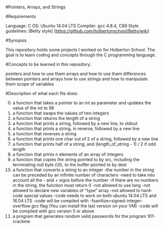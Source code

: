 #Pointers, Arrays, and Strings

#Requirements

Language: C
OS: Ubuntu 14.04 LTS
Compiler: gcc 4.8.4, C89
Style guidelines: [Betty style] (https://github.com/holbertonschool/Betty/wiki)

#Synopsis

This repository holds some projects I worked on for Holberton School. The goal is to learn coding and concepts through the C programming language.

#Concepts to be learned in this repository:

pointers and how to use them
arrays and how to use them
differences between pointers and arrays
how to use strings and how to manipulate them
scope of variables

#Description of what each file does:

0. a function that takes a pointer to an int as parameter and updates the value of the int to 98
1. a function that swaps the values of two integers
2. a function that returns the length of a string
3. a function that prints a string, followed by a new line, to stdout
4. a function that prints a string, in reverse, followed by a new line
5. a function that reverses a string
6. a function that prints one char out of 2 of a string, followed by a new line
7. a function that prints half of a string, and (length_of_string - 1) / 2 if odd length
8. a function that prints n elements of an array of integers
9. a function that copies the string pointed to by src, including the terminating null byte (\0), to the buffer pointed to by dest
10. a function that converts a string to an integer -the number in the string can be preceded by an infinite number of characters -need to take into account all the - and + signs before the number -if there are no numbers in the string, the function must return 0 -not allowed to use long -not allowed to declare new variables of “type” array -not allowed to hard-code special values -code needs to work on both ubuntu 14.04 LTS and 16.04 LTS -code will be compiled with -fsanitize=signed-integer-overflow gcc flag (You can install the last version on your VM) -code will be compiled with gcc version 5 or above
11. a program that generates random valid passwords for the program 101-crackme
